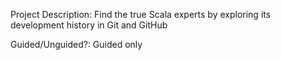 Project Description: Find the true Scala experts by exploring its development history in Git and GitHub

Guided/Unguided?: Guided only
